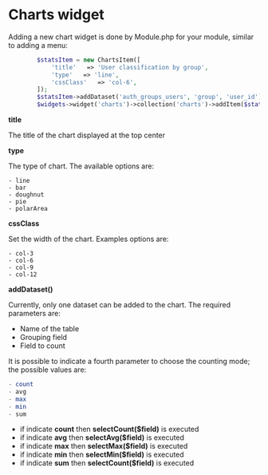 # Charts widget

Adding a new chart widget is done by Module.php for your module, similar to adding a menu:

```php
		$statsItem = new ChartsItem([
			'title'   => 'User classification by group',
			'type'   => 'line',
			'cssClass'   => 'col-6',
		]);
		$statsItem->addDataset('auth_groups_users', 'group', 'user_id');
		$widgets->widget('charts')->collection('charts')->addItem($statsItem);
```

**title**

The title of the chart displayed at the top center

**type**

The type of chart.
The available options are:
```
- line
- bar
- doughnut
- pie
- polarArea
```

**cssClass**

Set the width of the chart.
Examples options are:
```
- col-3
- col-6
- col-9
- col-12
```

**addDataset()**

Currently, only one dataset can be added to the chart. The required parameters are:

 - Name of the table
 - Grouping field
 - Field to count

It is possible to indicate a fourth parameter to choose the counting mode; the possible values are:

```php
- count
- avg
- max
- min
- sum
```

- if indicate **count** then **selectCount($field)** is executed
- if indicate **avg** then **selectAvg($field)**  is executed
- if indicate **max** then **selectMax($field)**  is executed
- if indicate **min** then **selectMin($field)**  is executed
- if indicate **sum** then **selectCount($field)**  is executed